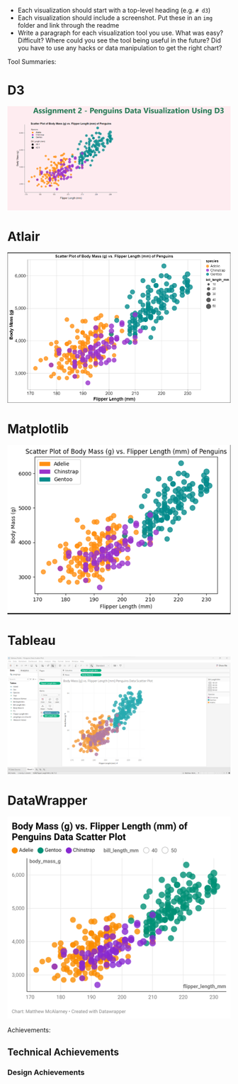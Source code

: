 - Each visualization should start with a top-level heading (e.g. `# d3`)
- Each visualization should include a screenshot. Put these in an `img` folder and link through the readme 
- Write a paragraph for each visualization tool you use. What was easy? Difficult? Where could you see the tool being useful in the future? Did you have to use any hacks or data manipulation to get the right chart?

Tool Summaries:

# D3



![D3](img/A2D3ReplicationScreenshot.png)

# Atlair



![Atlair](img/A2AtlairReplicationScreenshot.png)

# Matplotlib



![Matplotlib](img/A2MatplotlibReplicationScreenshot.png)

# Tableau



![Tableau](img/A2TableauReplicationWorkbookScreenshot.png)

# DataWrapper



![DataWrapper](img/A2DataWrapperReplicationScreenshot.png)

Achievements:

## Technical Achievements



### Design Achievements


